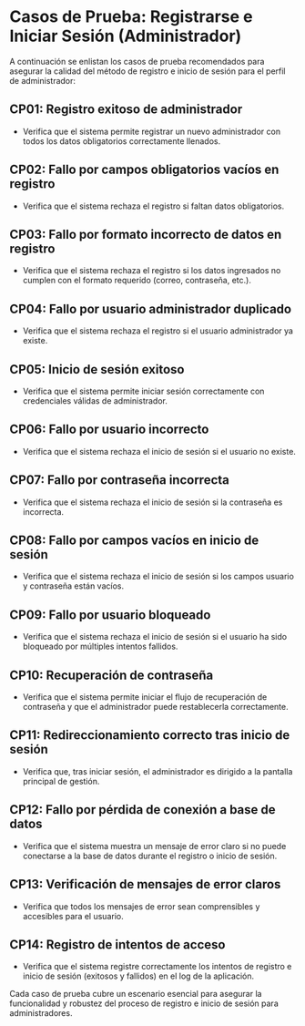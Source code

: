 # Casos de Prueba: Registrarse e Iniciar Sesión (Administrador)

A continuación se enlistan los casos de prueba recomendados para asegurar la calidad del método de registro e inicio de sesión para el perfil de administrador:

## CP01: Registro exitoso de administrador
- Verifica que el sistema permite registrar un nuevo administrador con todos los datos obligatorios correctamente llenados.

## CP02: Fallo por campos obligatorios vacíos en registro
- Verifica que el sistema rechaza el registro si faltan datos obligatorios.

## CP03: Fallo por formato incorrecto de datos en registro
- Verifica que el sistema rechaza el registro si los datos ingresados no cumplen con el formato requerido (correo, contraseña, etc.).

## CP04: Fallo por usuario administrador duplicado
- Verifica que el sistema rechaza el registro si el usuario administrador ya existe.

## CP05: Inicio de sesión exitoso
- Verifica que el sistema permite iniciar sesión correctamente con credenciales válidas de administrador.

## CP06: Fallo por usuario incorrecto
- Verifica que el sistema rechaza el inicio de sesión si el usuario no existe.

## CP07: Fallo por contraseña incorrecta
- Verifica que el sistema rechaza el inicio de sesión si la contraseña es incorrecta.

## CP08: Fallo por campos vacíos en inicio de sesión
- Verifica que el sistema rechaza el inicio de sesión si los campos usuario y contraseña están vacíos.

## CP09: Fallo por usuario bloqueado
- Verifica que el sistema rechaza el inicio de sesión si el usuario ha sido bloqueado por múltiples intentos fallidos.

## CP10: Recuperación de contraseña
- Verifica que el sistema permite iniciar el flujo de recuperación de contraseña y que el administrador puede restablecerla correctamente.

## CP11: Redireccionamiento correcto tras inicio de sesión
- Verifica que, tras iniciar sesión, el administrador es dirigido a la pantalla principal de gestión.

## CP12: Fallo por pérdida de conexión a base de datos
- Verifica que el sistema muestra un mensaje de error claro si no puede conectarse a la base de datos durante el registro o inicio de sesión.

## CP13: Verificación de mensajes de error claros
- Verifica que todos los mensajes de error sean comprensibles y accesibles para el usuario.

## CP14: Registro de intentos de acceso
- Verifica que el sistema registre correctamente los intentos de registro e inicio de sesión (exitosos y fallidos) en el log de la aplicación.

Cada caso de prueba cubre un escenario esencial para asegurar la funcionalidad y robustez del proceso de registro e inicio de sesión para administradores.
